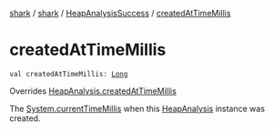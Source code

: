 [shark](../../index.md) / [shark](../index.md) / [HeapAnalysisSuccess](index.md) / [createdAtTimeMillis](./created-at-time-millis.md)

# createdAtTimeMillis

`val createdAtTimeMillis: `[`Long`](https://kotlinlang.org/api/latest/jvm/stdlib/kotlin/-long/index.html)

Overrides [HeapAnalysis.createdAtTimeMillis](../-heap-analysis/created-at-time-millis.md)

The [System.currentTimeMillis](https://docs.oracle.com/javase/6/docs/api/java/lang/System.html#currentTimeMillis()) when this [HeapAnalysis](../-heap-analysis/index.md) instance was created.

